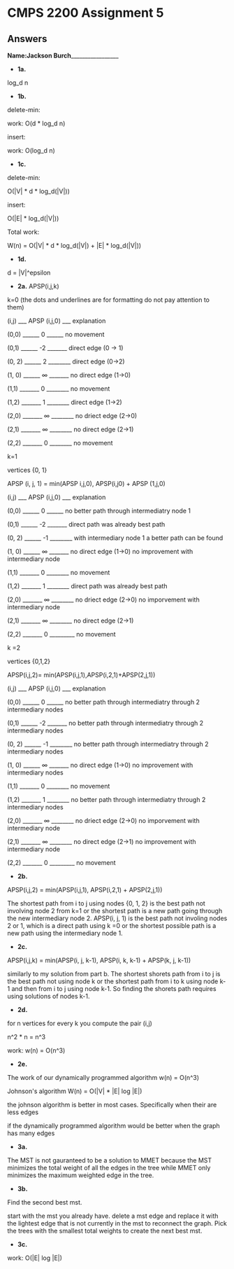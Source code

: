 # CMPS 2200 Assignment 5
## Answers

**Name:**____Jackson Burch_____________________






- **1a.**

log_d n

- **1b.**

delete-min:

work: O(d * log_d n)

insert:

work: O(log_d n)

- **1c.**

delete-min:

O(|V| * d * log_d(|V|))

insert:

O(|E| * log_d(|V|))

Total work:

W(n) = O(|V| * d * log_d(|V|) + |E| * log_d(|V|))

- **1d.**

d = |V|^epsilon



- **2a.**
APSP(i,j,k)

k=0
(the dots and underlines are for formatting do not pay attention to them)

(i,j) ___ APSP (i,j,0) ___  explanation

(0,0) ______ 0 ______  no movement

(0,1) ______ -2 _______ direct edge (0 -> 1)

(0, 2) ______ 2 ________ direct edge (0->2)

(1, 0) ______ ∞ _______ no direct edge (1->0)

(1,1) _______ 0 ________ no movement 

(1,2) _______ 1 ________ direct edge (1->2)

(2,0) _______ ∞ ________ no driect edge (2->0)

(2,1) _______ ∞ ________ no direct edge (2->1)

(2,2) _______ 0 ________ no movement



k=1

vertices {0, 1}

APSP (i, j, 1) = min(APSP i,j,0), APSP(i,j0) + APSP (1,j,0)

(i,j) ___ APSP (i,j,0) ___  explanation

(0,0) ______ 0 ______  no better path through intermediatry node 1

(0,1) ______ -2 _______ direct path was already best path

(0, 2) ______ -1 ________ with intermediary node 1 a better path can be found

(1, 0) ______ ∞ _______ no direct edge (1->0) no improvement with intermediary node

(1,1) _______ 0 ________ no movement 

(1,2) _______ 1 ________ direct path was already best path 

(2,0) _______ ∞ ________ no driect edge (2->0) no imporvement with intermediary node

(2,1) _______ ∞ ________ no direct edge (2->1) 

(2,2) _______ 0 _________ no movement



k =2

vertices {0,1,2}

APSP(i,j,2)= min(APSP(i,j,1),APSP(i,2,1)+APSP(2,j,1))

(i,j) ___ APSP (i,j,0) ___  explanation

(0,0) ______ 0 ______  no better path through intermediatry through 2 intermediary nodes

(0,1) ______ -2 _______ no better path through intermediatry through 2 intermediary nodes

(0, 2) ______ -1 ________ no better path through intermediatry through 2 intermediary nodes

(1, 0) ______ ∞ _______ no direct edge (1->0) no improvement with intermediary nodes

(1,1) _______ 0 ________ no movement 

(1,2) _______ 1 ________ no better path through intermediatry through 2 intermediary nodes 

(2,0) _______ ∞ ________ no driect edge (2->0) no imporvement with intermediary node

(2,1) _______ ∞ ________ no direct edge (2->1)  no improvement with intermediary node

(2,2) _______ 0 _________ no movement

- **2b.**

APSP(i,j,2) = min(APSP(i,j,1), APSP(i,2,1) + APSP(2,j,1))

The shortest path from i to j using nodes {0, 1, 2} is the best path not involving node 2 from k=1 or the shortest path is a new path going through the new intermediary  node 2. APSP(i, j, 1) is the best path not involing nodes 2 or 1, which is a direct path using k =0 or the shortest possible path is a new path using the intermediary node 1. 

- **2c.**

APSP(i,j,k) = min(APSP(i, j, k-1), APSP(i, k, k-1) + APSP(k, j, k-1))

similarly to my solution from part b. The shortest shorets path from i to j is the best path not using node k or the shortest path from i to k using node k-1 and then from i to j using node k-1. So finding the shorets path requires using solutions of nodes k-1.

- **2d.**

for n vertices for every k you compute the pair (i,j)

n^2 * n = n^3

work: w(n) = O(n^3)

- **2e.**

The work of our dynamically programmed algorithm w(n) = O(n^3)

Johnson's algorithm W(n) = O(|V| * |E| log |E|)

the johnson algorithm is better in most cases. Specifically when their are less edges

if the dynamically programmed algorithm would be better when the graph has many edges

- **3a.**

The MST is not gauranteed to be a solution to MMET because the MST minimizes the total weight of all the edges in the tree while MMET only minimizes the maximum weighted edge in the tree.

- **3b.**

Find the second best mst.

start with the mst you already have. delete a mst edge and replace it with the lightest edge that is not currently in the mst to reconnect the graph. Pick the trees with the smallest total weights to create the next best mst.


- **3c.**

work: O(|E| log |E|)